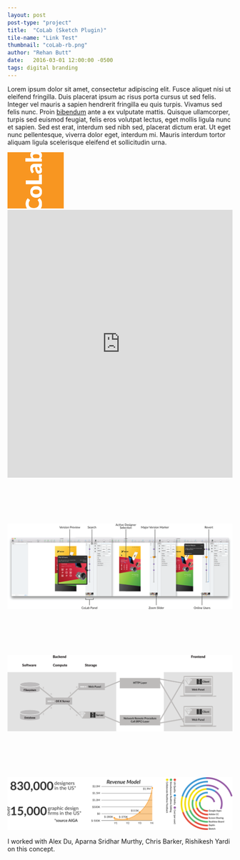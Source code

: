 ```yaml
---
layout: post
post-type: "project"
title:  "CoLab (Sketch Plugin)"
tile-name: "Link Test"
thumbnail: "coLab-rb.png"
author: "Rehan Butt"
date:   2016-03-01 12:00:00 -0500
tags: digital branding
---
```

Lorem ipsum dolor sit amet, consectetur adipiscing elit. Fusce aliquet nisi ut eleifend fringilla. Duis placerat ipsum ac risus porta cursus ut sed felis. Integer vel mauris a sapien hendrerit fringilla eu quis turpis. Vivamus sed felis nunc. Proin <a href="2016-03-28-welcome-to-jekyll.markdown">bibendum</a> ante a ex vulputate mattis. Quisque ullamcorper, turpis sed euismod feugiat, felis eros volutpat lectus, eget mollis ligula nunc et sapien. Sed est erat, interdum sed nibh sed, placerat dictum erat. Ut eget nunc pellentesque, viverra dolor eget, interdum mi. Mauris interdum tortor aliquam ligula scelerisque eleifend et sollicitudin urna.

<div class="image-container"><img src="../img/colab/logo.svg" alt="Logo" class="image-center" style="width:25%"/></div>
<iframe width="100%" height="600" src="https://www.youtube.com/embed/w0ZcpQ547Gg?rel=0" frameborder="0" allowfullscreen></iframe>

<div class="image-container" style="margin-top:100px;"><img src="../img/colab/screenShots.png" alt="Screenshots"/></div>

<div class="image-container" style="margin-top:100px;"><img src="../img/colab/dataStructure.svg" alt="Data Implementation"/></div>

<div class="image-container" style="margin-top:100px;"><img src="../img/colab/stats.svg" alt="Statistics"/></div>

I worked with Alex Du, Aparna Sridhar Murthy, Chris Barker, Rishikesh Yardi on this concept.